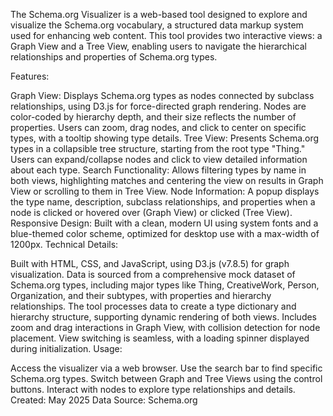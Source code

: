 The Schema.org Visualizer is a web-based tool designed to explore and visualize the Schema.org vocabulary, a structured data markup system used for enhancing web content. This tool provides two interactive views: a Graph View and a Tree View, enabling users to navigate the hierarchical relationships and properties of Schema.org types.

Features:

Graph View: Displays Schema.org types as nodes connected by subclass relationships, using D3.js for force-directed graph rendering. Nodes are color-coded by hierarchy depth, and their size reflects the number of properties. Users can zoom, drag nodes, and click to center on specific types, with a tooltip showing type details.
Tree View: Presents Schema.org types in a collapsible tree structure, starting from the root type "Thing." Users can expand/collapse nodes and click to view detailed information about each type.
Search Functionality: Allows filtering types by name in both views, highlighting matches and centering the view on results in Graph View or scrolling to them in Tree View.
Node Information: A popup displays the type name, description, subclass relationships, and properties when a node is clicked or hovered over (Graph View) or clicked (Tree View).
Responsive Design: Built with a clean, modern UI using system fonts and a blue-themed color scheme, optimized for desktop use with a max-width of 1200px.
Technical Details:

Built with HTML, CSS, and JavaScript, using D3.js (v7.8.5) for graph visualization.
Data is sourced from a comprehensive mock dataset of Schema.org types, including major types like Thing, CreativeWork, Person, Organization, and their subtypes, with properties and hierarchy relationships.
The tool processes data to create a type dictionary and hierarchy structure, supporting dynamic rendering of both views.
Includes zoom and drag interactions in Graph View, with collision detection for node placement.
View switching is seamless, with a loading spinner displayed during initialization.
Usage:

Access the visualizer via a web browser.
Use the search bar to find specific Schema.org types.
Switch between Graph and Tree Views using the control buttons.
Interact with nodes to explore type relationships and details.
Created: May 2025
Data Source: Schema.org
